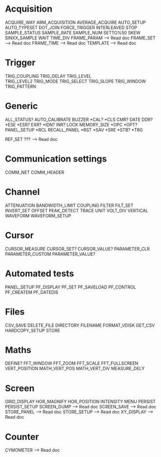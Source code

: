 # Acquisition
ACQUIRE_WAY
ARM_ACQUISITION
AVERAGE_ACQUIRE
AUTO_SETUP
AUTO_TYPESET
DOT_JOIN
FORCE_TRIGGER
INTERLEAVED
STOP
SAMPLE_STATUS
SAMPLE_RATE
SAMPLE_NUM 
SETTO%50 
SKEW
SINXX_SAMPLE 
WAIT
TIME_DIV 
FRAME_PARAM     --> Read doc
FRAME_SET       --> Read doc
FRAME_TIME      --> Read doc
TEMPLATE        --> Read doc

# Trigger
TRIG_COUPLING
TRIG_DELAY
TRIG_LEVEL  
TRIG_LEVEL2
TRIG_MODE
TRIG_SELECT
TRIG_SLOPE
TRIG_WINDOW
TRIG_PATTERN  

# Generic
ALL_STATUS?
AUTO_CALIBRATE
BUZZER
*CAL?
*CLS 
CMR?
DATE
DDR? 
*ESE
*ESR?
EXR? 
*IDN?
INR?
LOCK
MEMORY_SIZE
*OPC
*OPT? 
PANEL_SETUP
*RCL
RECALL_PANEL
*RST 
*SAV
*SRE 
*STB?
*TRG 

REF_SET ???     --> Read doc

# Communication settings
COMM_NET 
COMM_HEADER

# Channel
ATTENUATION
BANDWIDTH_LIMIT
COUPLING
FILTER
FILT_SET
INVERT_SET
OFFSET
PEAK_DETECT 
TRACE
UNIT
VOLT_DIV 
VERTICAL
WAVEFORM
WAVEFORM_SETUP

# Cursor
CURSOR_MEASURE
CURSOR_SET?
CURSOR_VALUE? 
PARAMETER_CLR 
PARAMETER_CUSTOM
PARAMETER_VALUE? 

# Automated tests
PANEL_SETUP
PF_DISPLAY
PF_SET
PF_SAVELOAD
PF_CONTROL
PF_CREATEM
PF_DATEDIS

# Files
CSV_SAVE
DELETE_FILE
DIRECTORY
FILENAME 
FORMAT_VDISK
GET_CSV
HARDCOPY_SETUP
STORE

# Maths
DEFINE?
FFT_WINDOW
FFT_ZOOM 
FFT_SCALE 
FFT_FULLSCREEN
VERT_POSITION 
MATH_VERT_POS 
MATH_VERT_DIV 
MEASURE_DELY

# Screen
GRID_DISPLAY
HOR_MAGNIFY 
HOR_POSITION 
INTENSITY
MENU
PERSIST
PERSIST_SETUP 
SCREEN_DUMP     --> Read doc
SCREEN_SAVE     --> Read doc
STORE_PANEL     --> Read doc
STORE_SETUP     --> Read doc
XY_DISPLAY      --> Read doc

# Counter
CYMOMETER       --> Read doc
